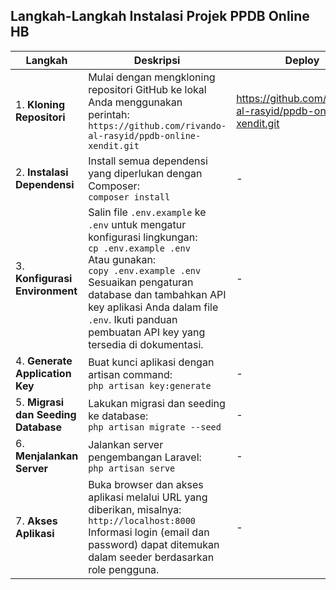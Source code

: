## Langkah-Langkah Instalasi Projek PPDB Online HB

| **Langkah** | **Deskripsi** | **Deploy** |
|-------------|---------------|------------|
| 1. **Kloning Repositori** | Mulai dengan mengkloning repositori GitHub ke lokal Anda menggunakan perintah: <br> ``` https://github.com/rivando-al-rasyid/ppdb-online-xendit.git ``` | https://github.com/rivando-al-rasyid/ppdb-online-xendit.git |
| 2. **Instalasi Dependensi** | Install semua dependensi yang diperlukan dengan Composer: <br> ``` composer install ``` | - |
| 3. **Konfigurasi Environment** | Salin file `.env.example` ke `.env` untuk mengatur konfigurasi lingkungan: <br> ``` cp .env.example .env ``` <br> Atau gunakan: <br> ``` copy .env.example .env ``` <br> Sesuaikan pengaturan database dan tambahkan API key aplikasi Anda dalam file `.env`. Ikuti panduan pembuatan API key yang tersedia di dokumentasi. | - |
| 4. **Generate Application Key** | Buat kunci aplikasi dengan artisan command: <br> ``` php artisan key:generate ``` | - |
| 5. **Migrasi dan Seeding Database** | Lakukan migrasi dan seeding ke database: <br> ``` php artisan migrate --seed ``` | - |
| 6. **Menjalankan Server** | Jalankan server pengembangan Laravel: <br> ``` php artisan serve ``` | - |
| 7. **Akses Aplikasi** | Buka browser dan akses aplikasi melalui URL yang diberikan, misalnya: <br> ``` http://localhost:8000 ``` <br> Informasi login (email dan password) dapat ditemukan dalam seeder berdasarkan role pengguna. | - |
